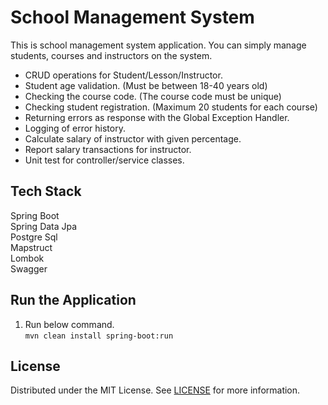 # School Management System
This is school management system application. You can simply manage students, courses and instructors on the system.

- CRUD operations for Student/Lesson/Instructor.
- Student age validation. (Must be between 18-40 years old)
- Checking the course code. (The course code must be unique)
- Checking student registration. (Maximum 20 students for each course)
- Returning errors as response with the Global Exception Handler.
- Logging of error history.
- Calculate salary of instructor with given percentage.
- Report salary transactions for instructor.
- Unit test for controller/service classes.

## Tech Stack
Spring Boot  
Spring Data Jpa  
Postgre Sql  
Mapstruct  
Lombok  
Swagger

## Run the Application
1. Run below command.  
   `mvn clean install spring-boot:run`

## License
Distributed under the MIT License. See [LICENSE](https://github.com/113-GittiGidiyor-Java-Spring-Bootcamp/fifth-homework-betul-sahin/blob/main/LICENSE) for more information.  

